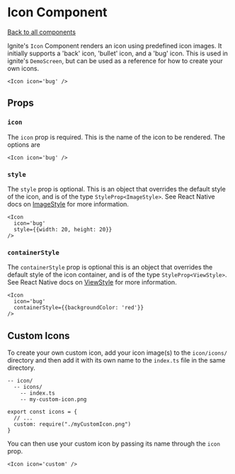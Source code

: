 # Icon Component

[Back to all components](./Components.md)

Ignite's `Icon` Component renders an icon using predefined icon images. It initially supports a 'back' icon, 'bullet' icon, and a 'bug' icon. This is used in ignite's `DemoScreen`, but can be used as a reference for how to create your own icons.

```tsx
<Icon icon='bug' />
```

## Props

### `icon`

The `icon` prop is required. This is the name of the icon to be rendered. The options are

```tsx
<Icon icon='bug' />
```

### `style`

The `style` prop is optional. This is an object that overrides the default style of the icon, and is of the type `StyleProp<ImageStyle>`. See React Native docs on [ImageStyle](https://reactnative.dev/docs/image#style) for more information.

```tsx
<Icon
  icon='bug'
  style={{width: 20, height: 20}}
/>
```

### `containerStyle`

The `containerStyle` prop is optional this is an object that overrides the default style of the icon container, and is of the type `StyleProp<ViewStyle>`. See React Native docs on [ViewStyle](https://reactnative.dev/docs/view-style-props) for more information.

```tsx
<Icon
  icon='bug'
  containerStyle={{backgroundColor: 'red'}}
/>
```

## Custom Icons

To create your own custom icon, add your icon image(s) to the `icon/icons/` directory and then add it with its own name to the `index.ts` file in the same directory.

```
-- icon/
  -- icons/
    -- index.ts
    -- my-custom-icon.png
```

```tsx
export const icons = {
  // ...
  custom: require("./myCustomIcon.png")
}
```

You can then use your custom icon by passing its name through the `icon` prop.

```tsx
<Icon icon='custom' />
```